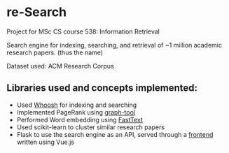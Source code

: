 # re-Search

Project for MSc CS course 538: Information Retrieval

Search engine for indexing, searching, and retrieval of ~1 million academic research papers. (thus the name)

Dataset used: ACM Research Corpus

## Libraries used and concepts implemented:
* Used [Whoosh](https://whoosh.readthedocs.io/en/latest/intro.html) for indexing and searching
* Implemented PageRank using [graph-tool](https://graph-tool.skewed.de/)
* Performed Word embedding using [FastText](https://fasttext.cc/) 
* Used scikit-learn to cluster similar research papers
* Flask to use the search engine as an API, served through a [frontend](https://github.com/vijayRT/re-SearchVue) written using Vue.js

